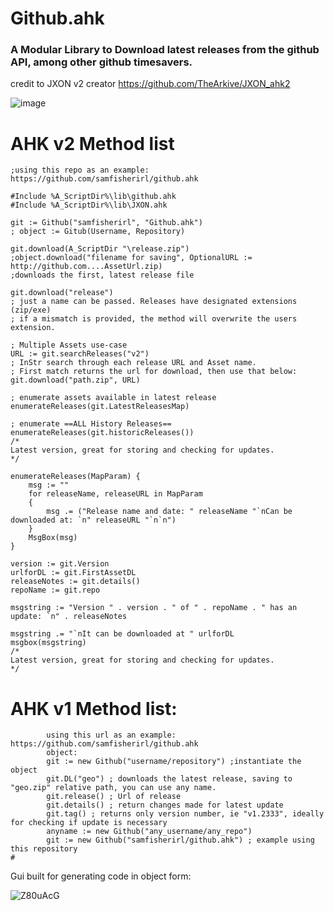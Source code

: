 <h1>Github.ahk</h1>
<h3>A Modular Library to Download latest releases from the github API, among other github timesavers. </h3>
<p class="has-line-data" data-line-start="1" data-line-end="2">
 
credit to JXON v2 creator https://github.com/TheArkive/JXON_ahk2

![image](https://github.com/samfisherirl/github.ahk/assets/98753696/536823be-20e6-43f2-a612-c780953e2bdf)

# AHK v2 Method list 

```autohotkey
;using this repo as an example: https://github.com/samfisherirl/github.ahk

#Include %A_ScriptDir%\lib\github.ahk
#Include %A_ScriptDir%\lib\JXON.ahk

git := Github("samfisherirl", "Github.ahk")
; object := Gitub(Username, Repository)

git.download(A_ScriptDir "\release.zip")
;object.download("filename for saving", OptionalURL := http://github.com....AssetUrl.zip)
;downloads the first, latest release file

git.download("release")
; just a name can be passed. Releases have designated extensions (zip/exe)
; if a mismatch is provided, the method will overwrite the users extension.

; Multiple Assets use-case
URL := git.searchReleases("v2")
; InStr search through each release URL and Asset name.
; First match returns the url for download, then use that below:
git.download("path.zip", URL)

; enumerate assets available in latest release
enumerateReleases(git.LatestReleasesMap)

; enumerate ==ALL History Releases==
enumerateReleases(git.historicReleases())
/*
Latest version, great for storing and checking for updates.
*/

enumerateReleases(MapParam) {
    msg := ""
    for releaseName, releaseURL in MapParam
    {
        msg .= ("Release name and date: " releaseName "`nCan be downloaded at: `n" releaseURL "`n`n")
    }
    MsgBox(msg)
}

version := git.Version
urlforDL := git.FirstAssetDL
releaseNotes := git.details()
repoName := git.repo

msgstring := "Version " . version . " of " . repoName . " has an update: `n" . releaseNotes

msgstring .= "`nIt can be downloaded at " urlforDL
msgbox(msgstring)
/*
Latest version, great for storing and checking for updates.
*/
 ```

# AHK v1 Method list:
        
```autohotkey
        using this url as an example: https://github.com/samfisherirl/github.ahk
        object: 
        git := new Github("username/repository") ;instantiate the object
        git.DL("geo") ; downloads the latest release, saving to "geo.zip" relative path, you can use any name. 
        git.release() ; Url of release 
        git.details() ; return changes made for latest update
        git.tag() ; returns only version number, ie "v1.2333", ideally for checking if update is necessary
        anyname := new Github("any_username/any_repo") 
        git := new Github("samfisherirl/github.ahk") ; example using this repository
#
```
 
 
Gui built for generating code in object form:


![Z80uAcG](https://user-images.githubusercontent.com/98753696/194636178-385c2dcb-1220-474c-b3ae-a09b33c94339.png)

 
